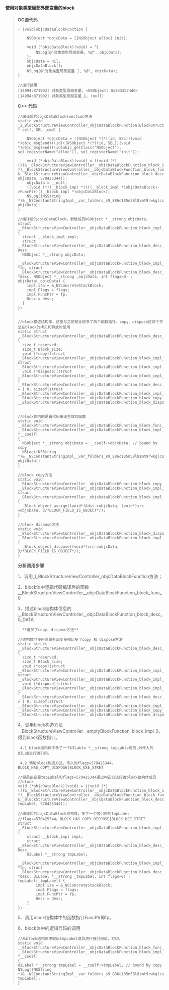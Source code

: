 #### **使用对象类型局部外部变量的block**

> **OC源代码**
>
> ```
> - (void)objcDataBlockFunction {
>     
>     NSObject *objcData = [[NSObject alloc] init];
>     
>     void (^objcDataBlock)(void) = ^{
>         NSLog(@"对象类型局部变量, %@", objcData);
>     };
>     objcData = nil;
>     objcDataBlock();
>     NSLog(@"对象类型局部变量_1, %@", objcData);
> }
>
> //运行结果
> [14994:871902] 对象类型局部变量, <NSObject: 0x2833574d0>
> [14994:871902] 对象类型局部变量_1, (null)
> ```
>
> **C++ 代码**
>
> ```
> //编译后的objcDataBlockFunction方法
> static void _I_BlockStructureViewController_objcDataBlockFunction(BlockStructureViewController * self, SEL _cmd) {
>
>     NSObject *objcData = ((NSObject *(*)(id, SEL))(void *)objc_msgSend)((id)((NSObject *(*)(id, SEL))(void *)objc_msgSend)((id)objc_getClass("NSObject"), sel_registerName("alloc")), sel_registerName("init"));
>
>     void (*objcDataBlock)(void) = ((void (*)())&__BlockStructureViewController__objcDataBlockFunction_block_impl_0((void *)__BlockStructureViewController__objcDataBlockFunction_block_func_0, &__BlockStructureViewController__objcDataBlockFunction_block_desc_0_DATA, objcData, 570425344));
>     objcData = __null;
>     ((void (*)(__block_impl *))((__block_impl *)objcDataBlock)->FuncPtr)((__block_impl *)objcDataBlock);
>     NSLog((NSString *)&__NSConstantStringImpl__var_folders_s9_886c185n58l8zmt9rwkglcsc0000gn_T_BlockStructureViewController_cc4365_mi_10, objcData);
> }
>
> //编译后的objcDataBlock，新增成员NSObject *__strong objcData;
> struct __BlockStructureViewController__objcDataBlockFunction_block_impl_0 {
>   struct __block_impl impl;
>   struct __BlockStructureViewController__objcDataBlockFunction_block_desc_0* Desc;
>   NSObject *__strong objcData;
>   __BlockStructureViewController__objcDataBlockFunction_block_impl_0(void *fp, struct __BlockStructureViewController__objcDataBlockFunction_block_desc_0 *desc, NSObject *__strong _objcData, int flags=0) : objcData(_objcData) {
>     impl.isa = &_NSConcreteStackBlock;
>     impl.Flags = flags;
>     impl.FuncPtr = fp;
>     Desc = desc;
>   }
> };
>
>
> //block描述结构体，这里与之前相比较多了两个函数指针，copy、dispose这两个方法在block的拷贝和释放时使用
> static struct __BlockStructureViewController__objcDataBlockFunction_block_desc_0 
> {
>   size_t reserved;
>   size_t Block_size;
>   void (*copy)(struct __BlockStructureViewController__objcDataBlockFunction_block_impl_0*, struct __BlockStructureViewController__objcDataBlockFunction_block_impl_0*);
>   void (*dispose)(struct __BlockStructureViewController__objcDataBlockFunction_block_impl_0*);
> } __BlockStructureViewController__objcDataBlockFunction_block_desc_0_DATA = { 0, sizeof(struct __BlockStructureViewController__objcDataBlockFunction_block_impl_0), __BlockStructureViewController__objcDataBlockFunction_block_copy_0, __BlockStructureViewController__objcDataBlockFunction_block_dispose_0};
>
>
> //block体内的逻辑代码编译生成的函数
> static void __BlockStructureViewController__objcDataBlockFunction_block_func_0(struct __BlockStructureViewController__objcDataBlockFunction_block_impl_0 *__cself) 
> {
>   NSObject *__strong objcData = __cself->objcData; // bound by copy
>   NSLog((NSString *)&__NSConstantStringImpl__var_folders_s9_886c185n58l8zmt9rwkglcsc0000gn_T_BlockStructureViewController_cc4365_mi_9, objcData);
> }
>
> //block copy方法
> static void __BlockStructureViewController__objcDataBlockFunction_block_copy_0(struct __BlockStructureViewController__objcDataBlockFunction_block_impl_0*dst, struct __BlockStructureViewController__objcDataBlockFunction_block_impl_0*src) 
> {
>   _Block_object_assign((void*)&dst->objcData, (void*)src->objcData, 3/*BLOCK_FIELD_IS_OBJECT*/);
> }
>
> //block dispose方法
> static void __BlockStructureViewController__objcDataBlockFunction_block_dispose_0(struct __BlockStructureViewController__objcDataBlockFunction_block_impl_0*src) 
> {
>   _Block_object_dispose((void*)src->objcData, 3/*BLOCK_FIELD_IS_OBJECT*/);
> }
> ```
>
> **分析调用步骤**
>
> 1、调用\_I\_BlockStructureViewController\_objcDataBlockFunction方法；
>
> 2、block体中逻辑代码编译后的函数\_\_BlockStructureViewController\_\_objcDataBlockFunction\_block\_func\_0
>
> 3、描述block结构体信息的\_\_BlockStructureViewController\_\_objcDataBlockFunction\_block\_desc\_0\_DATA
>
> ```
>   **增加了copy，dispose方法**
> ```
>
> ```
> //结构体与使用简单外部变量相比多了copy 和 dispose方法
> static struct __BlockStructureViewController__objcDataBlockFunction_block_desc_0 
> {
>   size_t reserved;
>   size_t Block_size;
>   void (*copy)(struct __BlockStructureViewController__objcDataBlockFunction_block_impl_0*, struct __BlockStructureViewController__objcDataBlockFunction_block_impl_0*);
>   void (*dispose)(struct __BlockStructureViewController__objcDataBlockFunction_block_impl_0*);
> } __BlockStructureViewController__objcDataBlockFunction_block_desc_0_DATA = { 0, sizeof(struct __BlockStructureViewController__objcDataBlockFunction_block_impl_0), __BlockStructureViewController__objcDataBlockFunction_block_copy_0, __BlockStructureViewController__objcDataBlockFunction_block_dispose_0};
> ```
>
> 4、调用block构造方法\_\_BlockStructureViewController\_\_emptyBlockFunction\_block\_impl\_0，得到block函数指针。
>
> ```
>  4.1 block结构体中多了一个UILable *__strong tmpLable成员,对传入的UILab进行强引用。
>
>  4.2 调用block构造方法，传入的flags=570425344。BLOCK_HAS_COPY_DISPOSE|BLOCK_USE_STRET
> ```
>
> ```
> //将局部变量tmpLabel和flags=570425344通过构造方法传给block结构体成员
> //block 
> void (*objcDataBlock)(void) = ((void (*)())&__BlockStructureViewController__objcDataBlockFunction_block_impl_0((void *)__BlockStructureViewController__objcDataBlockFunction_block_func_0, &__BlockStructureViewController__objcDataBlockFunction_block_desc_0_DATA, tmpLabel, 570425344));
>
> //编译后的objcDataBlock结构体，多了一个强引用的tmpLabel
> //flags=570425344。BLOCK_HAS_COPY_DISPOSE|BLOCK_USE_STRET
> struct __BlockStructureViewController__objcDataBlockFunction_block_impl_0
> {
>     struct __block_impl impl;
>     struct __BlockStructureViewController__objcDataBlockFunction_block_desc_0* Desc;
>     UILabel *__strong tmpLabel;
>     __BlockStructureViewController__objcDataBlockFunction_block_impl_0(void *fp, struct __BlockStructureViewController__objcDataBlockFunction_block_desc_0 *desc, UILabel *__strong _tmpLabel, int flags=0) : tmpLabel(_tmpLabel) {
>         impl.isa = &_NSConcreteStackBlock;
>         impl.Flags = flags;
>         impl.FuncPtr = fp;
>         Desc = desc;
>     }
> };
> ```
>
> 5、调用block结构体中的函数指针FuncPtr即fp。
>
> 6、block体中的逻辑代码的调用
>
> ```
> //从block结构体中取出tmpLabel成员进行强引用后，打印。
> static void __BlockStructureViewController__objcDataBlockFunction_block_func_0(struct __BlockStructureViewController__objcDataBlockFunction_block_impl_0 *__cself) 
> {
> UILabel *__strong tmpLabel = __cself->tmpLabel; // bound by copy
> NSLog((NSString *)&__NSConstantStringImpl__var_folders_s9_886c185n58l8zmt9rwkglcsc0000gn_T_BlockStructureViewController_dd128d_mi_3, tmpLabel);
> }
> ```



